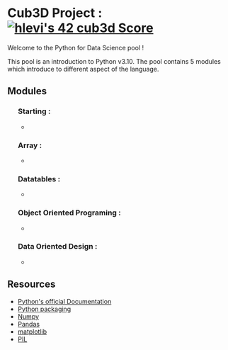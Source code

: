<!DOCTYPE html>
<html>
<body>
  <h1>Cub3D Project : <a href="https://github.com/JaeSeoKim/badge42"><img src="https://badge42.vercel.app/api/v2/cljbd5ceo007308mltneinai5/project/2903342" alt="hlevi's 42 cub3d Score" /></a></h1>
  <p>Welcome to the Python for Data Science pool !</p>
  <p>This pool is an introduction to Python v3.10. The pool contains 5 modules which introduce to different aspect of the language.</p>

  <h2>Modules</h2>
  <ul><h3>Starting :</h3>
    <ul><li></li></ul>
    <h3>Array :</h3>
    <ul><li></li></ul>
    <h3>Datatables :</h3>
    <ul><li></li></ul>
    <h3>Object Oriented Programing :</h3>
    <ul><li></li></ul>
    <h3>Data Oriented Design :</h3>
    <ul><li></li></ul>
  </ul>


  <h2>Resources</h2>
  <ul>
    <li><a href="https://docs.python.org/3/tutorial/index.html">Python's official Documentation</a></li>
    <li><a href="https://packaging.python.org/en/latest/tutorials/packaging-projects/">Python packaging</a></li>
    <li><a href="https://numpy.org/doc/stable/user/index.html#user">Numpy</a></li>
    <li><a href="https://pandas.pydata.org/docs/user_guide/index.html#user-guide">Pandas</a></li>
    <li><a href="https://matplotlib.org/stable/tutorials/introductory/index.html#tutorials-introductory">matplotlib</a></li>
    <li><a href="https://he-arc.github.io/livre-python/pillow/index.html">PIL</a></li>

</body>
</html>
